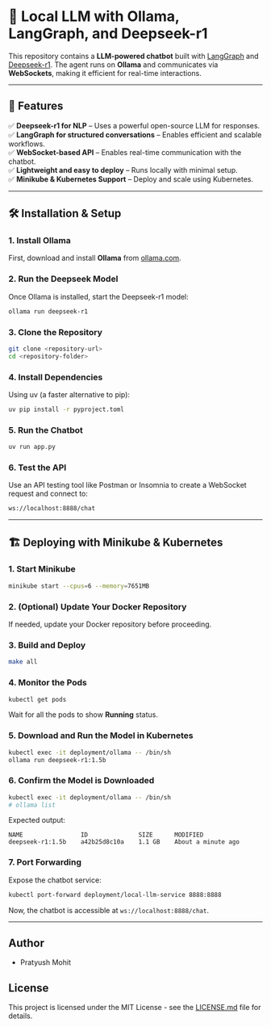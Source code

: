 # 🧠 Local LLM with Ollama, LangGraph, and Deepseek-r1  

This repository contains a **LLM-powered chatbot** built with [LangGraph](https://github.com/langchain-ai/langgraph) and [Deepseek-r1](https://ollama.ai/library/deepseek-r1). The agent runs on **Ollama** and communicates via **WebSockets**, making it efficient for real-time interactions.

---

## 🚀 Features  
✅ **Deepseek-r1 for NLP** – Uses a powerful open-source LLM for responses.  
✅ **LangGraph for structured conversations** – Enables efficient and scalable workflows.  
✅ **WebSocket-based API** – Enables real-time communication with the chatbot.  
✅ **Lightweight and easy to deploy** – Runs locally with minimal setup.  
✅ **Minikube & Kubernetes Support** – Deploy and scale using Kubernetes.  

---

## 🛠 Installation & Setup  

### 1. Install Ollama  
First, download and install **Ollama** from [ollama.com](https://ollama.com).  

### 2. Run the Deepseek Model  
Once Ollama is installed, start the Deepseek-r1 model:  
```sh
ollama run deepseek-r1
```

### 3. Clone the Repository  
```sh
git clone <repository-url>
cd <repository-folder>
```

### 4. Install Dependencies  
Using uv (a faster alternative to pip):  
```sh
uv pip install -r pyproject.toml
```

### 5. Run the Chatbot  
```sh
uv run app.py
```

### 6. Test the API  
Use an API testing tool like Postman or Insomnia to create a WebSocket request and connect to:  
```sh
ws://localhost:8888/chat
```

---

## 🏗️ Deploying with Minikube & Kubernetes  

### 1. Start Minikube  
```sh
minikube start --cpus=6 --memory=7651MB
```

### 2. (Optional) Update Your Docker Repository  
If needed, update your Docker repository before proceeding.

### 3. Build and Deploy  
```sh
make all
```

### 4. Monitor the Pods  
```sh
kubectl get pods
```
Wait for all the pods to show **Running** status.

### 5. Download and Run the Model in Kubernetes  
```sh
kubectl exec -it deployment/ollama -- /bin/sh
ollama run deepseek-r1:1.5b
```

### 6. Confirm the Model is Downloaded  
```sh
kubectl exec -it deployment/ollama -- /bin/sh
# ollama list
```
Expected output:
```
NAME                ID              SIZE      MODIFIED
deepseek-r1:1.5b    a42b25d8c10a    1.1 GB    About a minute ago
```

### 7. Port Forwarding  
Expose the chatbot service:
```sh
kubectl port-forward deployment/local-llm-service 8888:8888
```

Now, the chatbot is accessible at `ws://localhost:8888/chat`.

---

## Author  
- Pratyush Mohit  

## License  
This project is licensed under the MIT License - see the [LICENSE.md](LICENSE.md) file for details.